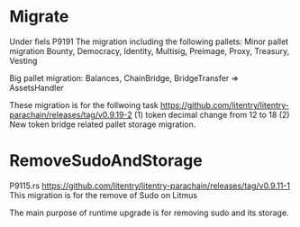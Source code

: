# Migrate
Under fiels P9191
The migration including the following pallets:
Minor pallet migration
Bounty, Democracy, Identity, Multisig, Preimage, Proxy, Treasury, Vesting

Big pallet migration:
Balances,
ChainBridge, BridgeTransfer => AssetsHandler

These migration is for the follwoing task
https://github.com/litentry/litentry-parachain/releases/tag/v0.9.19-2
(1) token decimal change from 12 to 18
(2) New token bridge related pallet storage migration.


# RemoveSudoAndStorage
P9115.rs
https://github.com/litentry/litentry-parachain/releases/tag/v0.9.11-1
This migration is for the remove of Sudo on Litmus

The main purpose of runtime upgrade is for removing sudo and its storage.